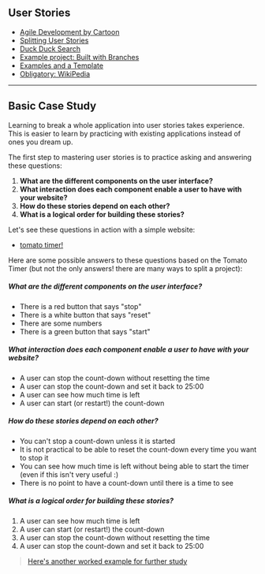 ## User Stories

* [Agile Development by Cartoon](https://www.youtube.com/watch?v=Z9QbYZh1YXY&list=PLBUu5aGDLKnbeEx8U-5r436bw6p9wv1rS)
* [Splitting User Stories](https://www.youtube.com/watch?v=EDT0HMtDwYI)
* [Duck Duck Search](https://duckduckgo.com/?q=what+are+user+stories&iax=videos)
* [Example project: Built with Branches](https://github.com/hackyourfuturebelgium/built-with-branches)
* [Examples and a Template](https://www.atlassian.com/agile/project-management/user-stories)
* [Obligatory: WikiPedia](https://en.wikipedia.org/wiki/User_story)

---

## Basic Case Study

Learning to break a whole application into user stories takes experience.  This is easier to learn by practicing with existing applications instead of ones you dream up.

The first step to mastering user stories is to practice asking and answering these questions:

1. __What are the different components on the user interface?__
1. __What interaction does each component enable a user to have with your website?__
1. __How do these stories depend on each other?__
1. __What is a logical order for building these stories?__


Let's see these questions in action with a simple website:
* [tomato timer!](https://tomato-timer.com/)

Here are some possible answers to these questions based on the Tomato Timer (but not the only answers! there are many ways to split a project):

##### What are the different components on the user interface?

* There is a red button that says "stop"
* There is a white button that says "reset"
* There are some numbers
* There is a green button that says "start"

##### What interaction does each component enable a user to have with your website?

* A user can stop the count-down without resetting the time
* A user can stop the count-down and set it back to 25:00
* A user can see how much time is left
* A user can start (or restart!) the count-down

##### How do these stories depend on each other?

* You can't stop a count-down unless it is started
* It is not practical to be able to reset the count-down every time you want to stop it
* You can see how much time is left without being able to start the timer (even if this isn't very useful :)
* There is no point to have a count-down until there is a time to see

##### What is a logical order for building these stories?

1. A user can see how much time is left
1. A user can start (or restart!) the count-down
1. A user can stop the count-down without resetting the time
1. A user can stop the count-down and set it back to 25:00

> [Here's another worked example for further study](https://github.com/elewa-student/User-Centered-Development)
